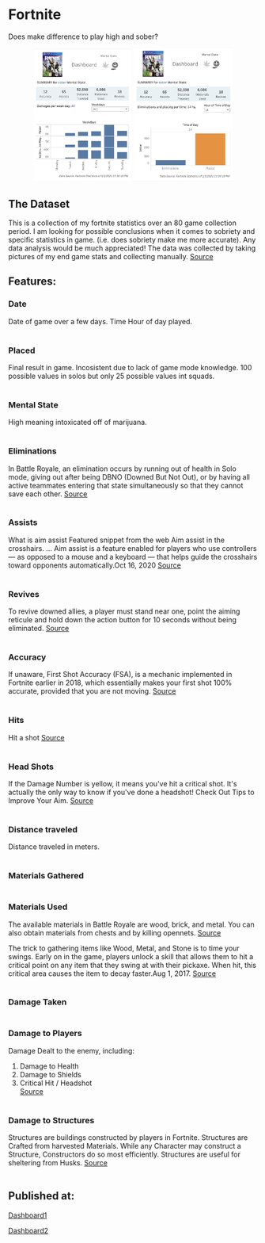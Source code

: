 
# Fortnite
Does make difference to play high and sober?

<p align="center">
<img src = "images/dashboard_weekdays.png"  width=200> <img src = "images/dashboard_time.png"  width=200>  <br/> 
<p>


## The Dataset
This is a collection of my fortnite statistics over an 80 game collection period. I am looking for possible conclusions when it comes to sobriety and specific statistics in game. (i.e. does sobriety make me more accurate). Any data analysis would be much appreciated!
The data was collected by taking pictures of my end game stats and collecting manually.
[Source](https://data.world/kreynol3/fortnite-statistics80-games)

## Features:
### Date
Date of game over a few days.
Time
Hour of day played.</br></br>

### Placed
Final result in game. Incosistent due to lack of game mode knowledge. 100 possible values in solos but only 25 possible values int squads.</br></br>

### Mental State
High meaning intoxicated off of marijuana.</br></br>

### Eliminations
In Battle Royale, an elimination occurs by running out of health in Solo mode, giving out after being DBNO (Downed But Not Out), or by having all active teammates entering that state simultaneously so that they cannot save each other.
[Source](https://fortnite.gamepedia.com/Elimination#:~:text=In%20Battle%20Royale%2C%20an%20elimination,they%20cannot%20save%20each%20other)</br></br>


### Assists
What is aim assist
Featured snippet from the web
Aim assist in the crosshairs. ... Aim assist is a feature enabled for players who use controllers — as opposed to a mouse and a keyboard — that helps guide the crosshairs toward opponents automatically.Oct 16, 2020
[Source](https://www.washingtonpost.com/video-games/esports/2020/10/16/aim-assist-debate/#:~:text=Aim%20assist%20in%20the%20crosshairs&text=Aim%20assist%20is%20a%20feature,the%20crosshairs%20toward%20opponents%20automatically)</br></br>

### Revives
To revive downed allies, a player must stand near one, point the aiming reticule and hold down the action button for 10 seconds without being eliminated.
[Source](https://fortnite.gamepedia.com/Revive#:~:text=To%20revive%20downed%20allies%2C%20a,10%20seconds%20without%20being%20eliminated)</br></br>

### Accuracy
If unaware, First Shot Accuracy (FSA), is a mechanic implemented in Fortnite earlier in 2018, which essentially makes your first shot 100% accurate, provided that you are not moving.
[Source](https://www.dexerto.com/fortnite/simple-exploit-in-fortnite-gives-you-first-shot-accuracy-with-every-shot-216360/)</br></br>

### Hits
Hit a shot
[Source](https://www.dailyesports.gg/fortnite-terminology-and-communication-terms-to-know/)</br></br>

### Head Shots
If the Damage Number is yellow, it means you've hit a critical shot. It's actually the only way to know if you've done a headshot! Check Out Tips to Improve Your Aim.
[Source](https://gamewith.net/fortnite/article/show/182#:~:text=Check%20for%20Headshots,Tips%20to%20Improve%20Your%20Aim)</br></br>


### Distance traveled
Distance traveled in meters.</br></br>

### Materials Gathered</br></br>

### Materials Used

The available materials in Battle Royale are wood, brick, and metal. You can also obtain materials from chests and by killing opennets.
[Source](https://fortnite.fandom.com/wiki/Materials#:~:text=The%20available%20materials%20in%20Battle,chests%20and%20by%20killing%20opennets)</br>

The trick to gathering items like Wood, Metal, and Stone is to time your swings. Early on in the game, players unlock a skill that allows them to hit a critical point on any item that they swing at with their pickaxe. When hit, this critical area causes the item to decay faster.Aug 1, 2017.
[Source](https://primagames.com/tips/fortnite-how-gather-materials-quickly#:~:text=The%20trick%20to%20gathering%20items,the%20item%20to%20decay%20faster)</br></br>


### Damage Taken</br></br>

### Damage to Players

Damage Dealt to the enemy, including:
1) Damage to Health
2) Damage to Shields
3) Critical Hit / Headshot</br>
[Source](https://gamewith.net/fortnite/article/show/182)</br></br>


### Damage to Structures
Structures are buildings constructed by players in Fortnite. Structures are Crafted from harvested Materials. While any Character may construct a Structure, Constructors do so most efficiently. Structures are useful for sheltering from Husks.
[Source](https://www.ign.com/wikis/fortnite/Structures)</br></br>


## Published at:</br>

[Dashboard1](https://public.tableau.com/profile/karina.condeixa#!/vizhome/Fortnite_1_Dashoboard1/Dashboard1?publish=yes)

[Dashboard2](https://public.tableau.com/profile/karina.condeixa#!/vizhome/Fortnite_1_Dashoboard2/Dashboard2?publish=yes)


